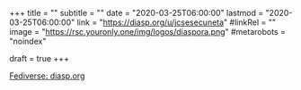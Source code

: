 +++
title = ""
subtitle = ""
date = "2020-03-25T06:00:00"
lastmod = "2020-03-25T06:00:00"
link = "https://diasp.org/u/jcsesecuneta"
#linkRel = ""
image = "https://rsc.youronly.one/img/logos/diaspora.png"
#metarobots = "noindex"

draft = true
+++

<a href="https://diasp.org/u/jcsesecuneta" rel="me noopener external nofollow" referrerpolicy="strict-origin-when-cross-origin">Fediverse: diasp.org</a>
